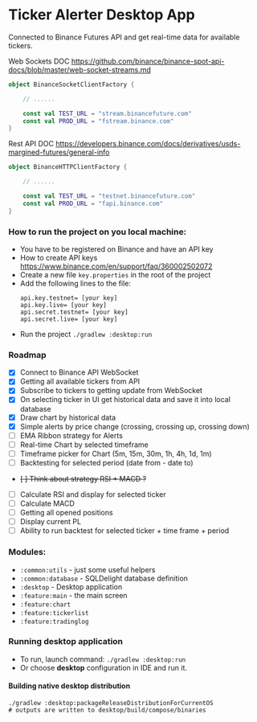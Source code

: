 # Ticker Alerter Desktop App

Connected to Binance Futures API and get real-time data for available tickers.

Web Sockets DOC https://github.com/binance/binance-spot-api-docs/blob/master/web-socket-streams.md

```kotlin
object BinanceSocketClientFactory {

    // ......

    const val TEST_URL = "stream.binancefuture.com"
    const val PROD_URL = "fstream.binance.com"
}
```

Rest API DOC https://developers.binance.com/docs/derivatives/usds-margined-futures/general-info

```kotlin
object BinanceHTTPClientFactory {

    // ......

    const val TEST_URL = "testnet.binancefuture.com"
    const val PROD_URL = "fapi.binance.com"
}

```

### How to run the project on you local machine:

* You have to be registered on Binance and have an API key
* How to create API keys https://www.binance.com/en/support/faq/360002502072
* Create a new file ```key.properties``` in the root of the project
* Add the following lines to the file:
  ```
  api.key.testnet= [your key]
  api.key.live= [your key]
  api.secret.testnet= [your key]
  api.secret.live= [your key]
  ```
* Run the project ````./gradlew :desktop:run````

### Roadmap

* [x] Connect to Binance API WebSocket
* [x] Getting all available tickers from API
* [x] Subscribe to tickers to getting update from WebSocket
* [x] On selecting ticker in UI get historical data and save it into local database
* [x] Draw chart by historical data
* [x] Simple alerts by price change (crossing, crossing up, crossing down)
* [ ] EMA Ribbon strategy for Alerts
* [ ] Real-time Chart by selected timeframe
* [ ] Timeframe picker for Chart (5m, 15m, 30m, 1h, 4h, 1d, 1m)
* [ ] Backtesting for selected period (date from - date to)
* ~~[ ] Think about strategy RSI + MACD ?~~
* [ ] Calculate RSI and display for selected ticker
* [ ] Calculate MACD
* [ ] Getting all opened positions
* [ ] Display current PL
* [ ] Ability to run backtest for selected ticker + time frame + period

### Modules:

- `:common:utils` - just some useful helpers
- `:common:database` - SQLDelight database definition
- `:desktop` - Desktop application
- `:feature:main` - the main screen
- `:feature:chart`
- `:feature:tickerlist`
- `:feature:tradinglog`

### Running desktop application

* To run, launch command: `./gradlew :desktop:run`
* Or choose **desktop** configuration in IDE and run it.

#### Building native desktop distribution

```
./gradlew :desktop:packageReleaseDistributionForCurrentOS
# outputs are written to desktop/build/compose/binaries
```